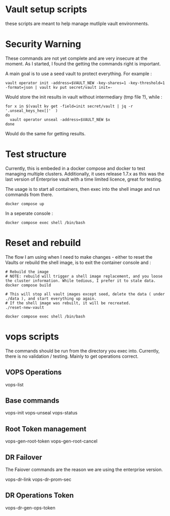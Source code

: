 # Vault setup scripts

these scripts are meant to help manage mutliple vault environments.

# Security Warning

These commands are not yet complete and are very insecure at the moment. As I started, I found the getting the commands right is important.

A main goal is to use a seed vault to protect everything. For example : 

````
vault operator init -address=$VAULT_NEW -key-shares=1 -key-threshold=1 -format=json | vault kv put secret/vault init=-
````

Would store the init results in vault without intermediary (tmp file ?), while : 

````
for x in $(vault kv get -field=init secret/vault | jq -r '.unseal_keys_hex[]'  )
do
  vault operator unseal -address=$VAULT_NEW $x
done
````

Would do the same for getting results. 

# Test structure

Currently, this is embeded in a docker compose and docker to test managing multiple clusters. Additionally, it uses release 1.7.x as this was the last version of Enterprise vault with a time limited licence, great for testing. 

The usage is to start all containers, then exec into the shell image and run commands from there.

````
docker compose up
````

In a seperate console :

```
docker compose exec shell /bin/bash
```

# Reset and rebuild

The flow I am using when I need to make changes - either to reset the Vaults or rebuild the shell image, is to exit the container console and : 

```
# Rebuild the image 
# NOTE: rebuild will trigger a shell image replacement, and you loose the cluster information. While tedious, I prefer it to stale data.
docker compose build

# This will stop all vault images except seed, delete the data ( under ./data ), and start everything up again.
# If the shell image was rebuilt, it will be recreated.
./reset-new-vault

docker compose exec shell /bin/bash
```

# vops scripts

The commands should be run from the directory you exec into. Currently, there is no validation / testing. Mainly to get operations correct.

## VOPS Operations

vops-list

## Base commands

vops-init <vault>
vops-unseal <vault>
vops-status <vault>

## Root Token management

vops-gen-root-token <vault>
vops-gen-root-cancel <vault>

## DR Failover

The Faiover commands are the reason we are using the enterprise version.

vops-dr-link <dr-primary> <dr-secondary>
vops-dr-prom-sec <dr-primary> <dr-secondary>

## DR Operations Token

vops-dr-gen-ops-token <dr-primary> <dr-secondary>
